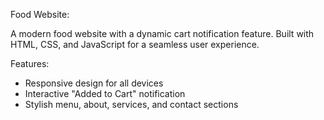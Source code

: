 Food Website:

A modern food website with a dynamic cart notification feature. Built with HTML, CSS, and JavaScript for a seamless user experience.

Features:

- Responsive design for all devices
- Interactive "Added to Cart" notification
- Stylish menu, about, services, and contact sections

